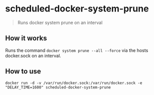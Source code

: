 # scheduled-docker-system-prune

> Runs docker system prune on an interval

## How it works
Runs the command `docker system prune --all --force` via the hosts docker.sock on an interval.

## How to use
```
docker run -d -v /var/run/docker.sock:/var/run/docker.sock -e "DELAY_TIME=1600" scheduled-docker-system-prune
```
